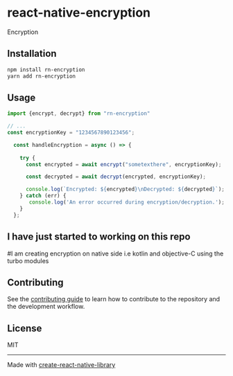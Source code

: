 # react-native-encryption

Encryption

## Installation

```sh
npm install rn-encryption
yarn add rn-encryption
```

## Usage


```js
import {encrypt, decrypt} from "rn-encryption"

// ...
const encryptionKey = "1234567890123456";

  const handleEncryption = async () => {
   
    try {
      const encrypted = await encrypt("sometexthere", encryptionKey);

      const decrypted = await decrypt(encrypted, encryptionKey);

      console.log(`Encrypted: ${encrypted}\nDecrypted: ${decrypted}`);
    } catch (err) {
       console.log('An error occurred during encryption/decryption.');
    }
  };
```

## I have just started to working on this repo
#I am creating encryption on native side i.e kotlin and objective-C using the turbo modules

## Contributing

See the [contributing guide](CONTRIBUTING.md) to learn how to contribute to the repository and the development workflow.

## License

MIT

---

Made with [create-react-native-library](https://github.com/callstack/react-native-builder-bob)
